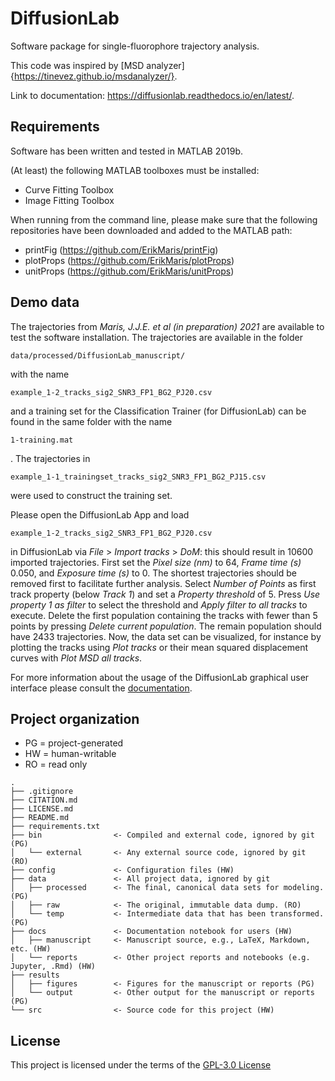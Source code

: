 # DiffusionLab
Software package for single-fluorophore trajectory analysis.

This code was inspired by [MSD analyzer]{https://tinevez.github.io/msdanalyzer/}.

Link to documentation: https://diffusionlab.readthedocs.io/en/latest/.

## Requirements

Software has been written and tested in MATLAB 2019b.

(At least) the following MATLAB toolboxes must be installed:
- Curve Fitting Toolbox
- Image Fitting Toolbox

When running from the command line, please make sure that the following repositories have been downloaded and added to the MATLAB path:
- printFig (https://github.com/ErikMaris/printFig)
- plotProps (https://github.com/ErikMaris/plotProps)
- unitProps (https://github.com/ErikMaris/unitProps)

## Demo data

The trajectories from *Maris, J.J.E. et al (in preparation) 2021* are available to test the software installation. The trajectories are available in  the folder 
```
data/processed/DiffusionLab_manuscript/
```
with the name 
```
example_1-2_tracks_sig2_SNR3_FP1_BG2_PJ20.csv
```
and a training set for the Classification Trainer (for DiffusionLab) can be found in the same folder with the name 
```
1-training.mat
```
. The trajectories in 
```
example_1-1_trainingset_tracks_sig2_SNR3_FP1_BG2_PJ15.csv
```
were used to construct the training set.

Please open the DiffusionLab App and load 
```
example_1-2_tracks_sig2_SNR3_FP1_BG2_PJ20.csv
```
in DiffusionLab via *File* > *Import tracks* > *DoM*: this should result in 10600 imported trajectories. First set the *Pixel size (nm)* to 64, *Frame time (s)* 0.050, and *Exposure time (s)* to 0. The shortest trajectories should be removed first to facilitate further analysis. Select *Number of Points* as first track property (below *Track 1*) and set a *Property threshold* of 5. Press *Use property 1 as filter* to select the threshold and *Apply filter to all tracks* to execute. Delete the first population containing the tracks with fewer than 5 points by pressing *Delete current population*. The remain population should have 2433 trajectories. Now, the data set can be visualized, for instance by plotting the tracks using *Plot tracks* or their mean squared displacement curves with *Plot MSD all tracks*.

For more information about the usage of the DiffusionLab graphical user interface please consult the [documentation](https://diffusionlab.readthedocs.io/en/latest/).

## Project organization
- PG = project-generated
- HW = human-writable
- RO = read only
```
.
├── .gitignore
├── CITATION.md
├── LICENSE.md
├── README.md
├── requirements.txt
├── bin                <- Compiled and external code, ignored by git (PG)
│   └── external       <- Any external source code, ignored by git (RO)
├── config             <- Configuration files (HW)
├── data               <- All project data, ignored by git
│   ├── processed      <- The final, canonical data sets for modeling. (PG)
│   ├── raw            <- The original, immutable data dump. (RO)
│   └── temp           <- Intermediate data that has been transformed. (PG)
├── docs               <- Documentation notebook for users (HW)
│   ├── manuscript     <- Manuscript source, e.g., LaTeX, Markdown, etc. (HW)
│   └── reports        <- Other project reports and notebooks (e.g. Jupyter, .Rmd) (HW)
├── results
│   ├── figures        <- Figures for the manuscript or reports (PG)
│   └── output         <- Other output for the manuscript or reports (PG)
└── src                <- Source code for this project (HW)

```


## License

This project is licensed under the terms of the [GPL-3.0 License](/LICENSE.md)
